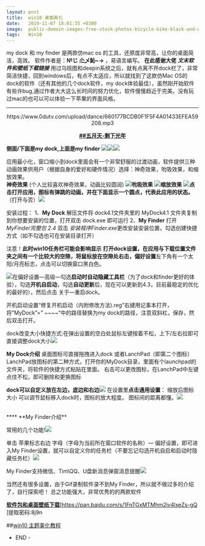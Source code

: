 ```yaml
---
layout: post
title:  win10 桌面美化
date:   2019-11-07 18:01:35 +0300
image:  public-domain-images-free-stock-photos-bicycle-bike-black-and-white.jpeg
tags:   Win10
---
```




my dock 和 my finder 是两款仿mac os 的工具，还原度非常高，让你的桌面简洁，高效。
软件作者是：**№じ 尐乄鈊~→** ，易语言编写。
**在此感谢大佬**
***文末软件和壁纸下载链接***
用过乌班图和deepin系统之后，就有点离不开dock栏了，非常简洁快捷，回到windows后，有点不太适应，所以就找到了这款仿Mac OS的dock的软件（还有其他的几个dock软件，my dock体验最佳），虽然刚开始软件有些许bug,通过作者大大这么长时间的努力优化，软件慢慢趋近于完美。没有玩过mac的也可以可以体验一下苹果的界面风格。
****
<center><p>https://www.0dutv.com/upload/dance/660177BCDB0F1F5F4A01433EFEA59208.mp3</p></center>
<a href="#"><center><strong>##五月天-剩下光年</strong></center></a>

**侧面/下面是my dock,上面是my finder**
![](https://upload-images.jianshu.io/upload_images/4041783-3ff89cbda99b9418.png?imageMogr2/auto-orient/strip%7CimageView2/2/w/1240)![](https://upload-images.jianshu.io/upload_images/4041783-3000fc0b75baacbd.png?imageMogr2/auto-orient/strip%7CimageView2/2/w/1240)![](https://upload-images.jianshu.io/upload_images/4041783-0ee5f536f8d960d6.png?imageMogr2/auto-orient/strip%7CimageView2/2/w/1240)




应用最小化，窗口缩小到dock里面会有一个非常舒服的过渡动画，软件提供三种动画效果供用户（根据自身的爱好和硬件情况）选择：神奇效果，吮吸效果，和缩放效果。<br>**神奇效果** (个人比较喜欢神奇效果，动画比较圆润) ![](https://upload-images.jianshu.io/upload_images/4041783-fd53ee9e06791d8d.gif?imageMogr2/auto-orient/strip)**吮吸效果**
![](https://upload-images.jianshu.io/upload_images/4041783-8aec0762a2c3d7e3.gif?imageMogr2/auto-orient/strip)**缩放效果**
![](https://upload-images.jianshu.io/upload_images/4041783-ce0c7cff9f2c625b.gif?imageMogr2/auto-orient/strip)**点击打开应用，图标有弹跳的动画，并在下面显示一个圆点，代表此应用的状态。**（打开与否）![](https://upload-images.jianshu.io/upload_images/4041783-38e2ee00b07c3067.gif?imageMogr2/auto-orient/strip)

安装过程：
1、**My Dock**
解压文件将 dock4.1文件夹里的 MyDock4.1 文件夹复制到你想要安装的位置，打开双击 dock.exe 即可运行
2、**My Finder**
打开  *MyFinder完整包 2.4*    双击 *安装程序Finder.exe*更改安装安装位置，勾选创建快捷方式（如不勾选也可在安装目录打开）

注意！**此时win10任务栏可能会影响显示**
**打开dock设置，在应用与下载位置文件夹之间有一个比较大的空隙，将鼠标放在空隙处右击，偏好设置**左下角有一个太阳/月亮标志，点击可以切换窗口黑白色。

![](https://upload-images.jianshu.io/upload_images/4041783-d17f088c76bed32d.gif?imageMogr2/auto-orient/strip)在偏好设置—高级—勾选**启动时自动隐藏工具栏**（为了dock和finder更好的体验），勾选**开机自启动**，勾选**自动更新**后，现在可以更新到4.3，目前最稳定的优化的最好的），然后点击  关于—重启dock。

开机启动设置“修复开机启动（内附修改方法).reg”右键用记事本打开，将”MyDock”=” ~~~~“中的路径替换为my dock的路径，注意双斜杠，保存，然后双击打开。

dock改变大小快捷方式:在弹出设置的空白处鼠标左键按着不松，上下/左右拉即可直接调整dock大小![](https://upload-images.jianshu.io/upload_images/4041783-076d85d7519a6728.gif?imageMogr2/auto-orient/strip)

**My Dock介绍**
桌面图标可直接拖拽进入dock   或者LanchPad（即第二个图标）
LanchPad放图标的第二种方式，打开你的MyDock目录，里面有个launchpad的文件夹，将软件的快捷方式粘贴在里面。
右击可以更改图标，在LanchPad中左键点住不松，即可删除和更换图标


**dock可以自定义放在左边，底边和右边**![](https://upload-images.jianshu.io/upload_images/4041783-83ccaffa0cb223b5.gif?imageMogr2/auto-orient/strip)
在设置里**点击通用设置**：
缩放后图标大小 可以调节鼠标移入dock时，图标的放大程度。
图标间的距离都懂。![](https://upload-images.jianshu.io/upload_images/4041783-7eec9f37417cc6bb.gif?imageMogr2/auto-orient/strip)

<br>
****
**My Finder介绍**

常用的几个功能!![](https://upload-images.jianshu.io/upload_images/4041783-3ad7a60acaba3401.jpg?imageMogr2/auto-orient/strip%7CimageView2/2/w/1240)


单击 苹果标志右边 字母（字母为当前所在窗口软件的名称）— 偏好设置，即可进入My Finder设置，就可以自定义你的任务栏（不要忘记勾选开机自启和启动时隐藏任务栏）![](https://upload-images.jianshu.io/upload_images/4041783-538491bded5b5202.gif?imageMogr2/auto-orient/strip)


My Finder支持微信、Tim\QQ、U盘新消息弹窗消息提醒![](https://upload-images.jianshu.io/upload_images/4041783-e1d275389ace2084.gif?imageMogr2/auto-orient/strip)

当然还有很多设置，由于Gif录制软件录不到My Finder，所以就不做过多的介绍了，自行探索吧！
总之功能强大，非常优秀的的两款软件

**[软件包和桌面壁纸下载](https://pan.baidu.com/s/1FnTGxMTMhm2iv4lxeZs-gQ )**[https://pan.baidu.com/s/1FnTGxMTMhm2iv4lxeZs-gQ
]提取密码:8j9n


##[win10  主题美化教程](https://www.jianshu.com/p/0164be382556)

- END -